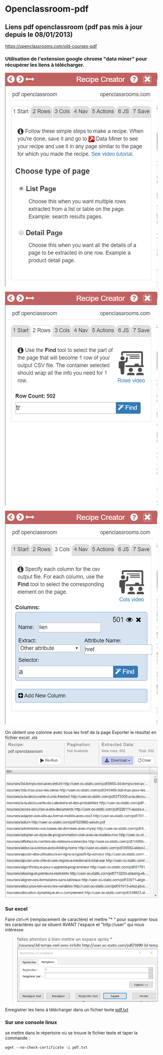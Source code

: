 # Openclassroom-pdf
## Liens pdf openclassroom (pdf pas mis à jour depuis le 08/01/2013)

https://openclassrooms.com/old-courses-pdf 

### Utilisation de l'extension google chrome "data miner" pour récupérer les liens à télécharger.

![](https://github.com/ctith/Openclassroom-pdf/blob/master/2018-06-22%2012_34_08-Anciens%20PDF%20des%20cours%20-%20OpenClassrooms.png?raw=true)

![](https://github.com/ctith/Openclassroom-pdf/blob/master/2018-06-22%2012_34_24-Anciens%20PDF%20des%20cours%20-%20OpenClassrooms.png?raw=true)

![](https://github.com/ctith/Openclassroom-pdf/blob/master/2018-06-22%2012_34_45-Anciens%20PDF%20des%20cours%20-%20OpenClassrooms.png?raw=true)

On obtient une colonne avec tous les href de la page
Exporter le résultat en fichier excel .xls
![](https://github.com/ctith/Openclassroom-pdf/blob/master/2018-06-22%2012_35_17-Data%20Miner.png?raw=true)

### Sur excel
Faire ctrl+H (remplacement de caractère) et mettre "* " pour supprimer tous les caractères qui se situent AVANT l'espace et "http://user" qui nous intéresse
> faites attention à bien mettre un espace après *
![](https://github.com/ctith/Openclassroom-pdf/blob/master/2018-06-22%2014_08_48-dataminer%20-%20Excel.png?raw=true)

Enregistrer les liens à télécharger dans un fichier texte [pdf.txt](https://github.com/ctith/Openclassroom-pdf/blob/master/pdf.txt)

### Sur une console linux

se mettre dans le répertoire où se trouve le fichier texte et taper la commande :
```shell
wget --no-check-certificate -i pdf.txt
```
